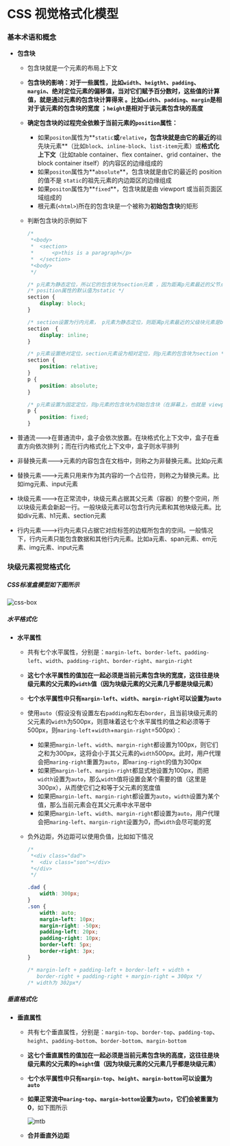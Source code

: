 # CSS 视觉格式化模型

### 基本术语和概念

- **包含块**

  - 包含块就是一个元素的布局上下文

  - **包含块的影响：对于一些属性，比如`width`、`heigtht`、`padding`、`margin`、绝对定位元素的偏移值，当对它们赋予百分数时，这些值的计算值，就是通过元素的包含块计算得来 。比如`width`、`padding`、`margin`是相对于该元素的包含块的宽度 ；`height`是相对于该元素包含块的高度**

  - **确定包含块的过程完全依赖于当前元素的`position`属性：**

    - 如果`positon`属性为**`static`**或**`relative`**，包含块就是由它的最近的**祖先块元素**（比如`block`、`inline-block`、`list-item`元素）或**格式化上下文**（比如table container、flex container、grid container、the block container itself）的内容区的边缘组成的 
    - 如果`positon`属性为**`absolute`**，包含块就是由它的最近的 position 的值不是 `static`的祖先元素的内边距区的边缘组成
    - 如果`positon`属性为**`fixed`**，包含块就是由 viewport 或当前页面区域组成的 
    - 根元素(`<html>`)所在的包含块是一个被称为**初始包含块**的矩形 

  - 判断包含块的示例如下

    ```css
    /*
     *<body>
     *	<section>
     *		<p>this is a paragraph</p>
     *	</section>
     *<body>
     */
    
    /* p元素为静态定位，所以它的包含块为section元素 ，因为距离p元素最近的父节点是其包含块 */
    /* position属性的默认值为static */
    section {
    	display: block;
    }
    
    /* section设置为行内元素， p元素为静态定位，则距离p元素最近的父级块元素是body元素，所以其包含块为body元素*/
    section  {
        display: inline;
    }
    
    /* p元素设置绝对定位，section元素设为相对定位，则p元素的包含块为section */
    section {
        position: relative;
    }
    p {
        position: absolute;
    }
    
    /* p元素设置为固定定位，则p元素的包含块为初始包含块（在屏幕上，也就是 viewport） */
    p {
        position: fixed;
    }
    ```

- 普通流--->在普通流中，盒子会依次放置。在块格式化上下文中，盒子在垂直方向依次排列；而在行内格式化上下文中，盒子则水平排列 

- 非替换元素--->元素的内容包含在文档中，则称之为非替换元素。比如p元素

- 替换元素--->元素只用来作为其内容的一个占位符，则称之为替换元素。比如img元素、input元素

- 块级元素--->在正常流中，块级元素占据其父元素（容器）的整个空间，所以块级元素会新起一行。一般块级元素可以包含行内元素和其他块级元素。比如div元素、h1元素、section元素

- 行内元素--->行内元素只占据它对应标签的边框所包含的空间。一般情况下，行内元素只能包含数据和其他行内元素。比如a元素、span元素、em元素、img元素、input元素

### 块级元素视觉格式化

##### CSS标准盒模型如下图所示

![css-box](http://p7e35vgip.bkt.clouddn.com/css-box.png)

##### 水平格式化

- **水平属性**

  - 共有七个水平属性，分别是：`margin-left`、`border-left`、`padding-left`、`width`、`padding-right`、`border-right`、`margin-right`

  - **这七个水平属性的值加在一起必须是当前元素包含块的宽度，这往往是块级元素的父元素的`width`值（因为块级元素的父元素几乎都是块级元素）**

  - **七个水平属性中只有`margin-left`、`width`、`margin-right`可以设置为`auto`**

  - 使用`auto`（假设没有设置左右`padding`和左右`border`，且当前块级元素的父元素的`width`为500px，则意味着这七个水平属性的值之和必须等于500px，则`maring-left`+`width`+`margin-right`=500px）：

    - 如果把`margin-left`、`width`、`margin-right`都设置为100px，则它们之和为300px，这将会小于其父元素的`width`500px。此时，用户代理会把`maring-right`重置为`auto`，即`maring-right`的值为300px
    - 如果把`margin-left`、`margin-right`都显式地设置为100px，而把`width`设置为`auto`，那么`width`值将设置会某个需要的值（这里是300px），从而使它们之和等于父元素的宽度值
    - 如果把`margin-left`、`margin-right`都设置为`auto`，`width`设置为某个值，那么当前元素会在其父元素中水平居中
    - 如果把`margin-left`、`width`、`margin-right`都设置为`auto`，用户代理会把`maring-left`、`margin-right`设置为0，而`width`会尽可能的宽

  - 负外边距，外边距可以使用负值，比如如下情况

    ```css
    /*
     *<div class="dad">
     *	<div class="son"></div>
     *</div>
     */
    
    .dad {
        width: 300px;
    }
    .son {
        width: auto;
        margin-left: 10px;
        margin-right: -50px;
        padding-left: 20px;
        padding-right: 10px;
        border-left: 5px;
        border-right: 3px;
    }
    
    /* margin-left + padding-left + border-left + width + 
       border-right + padding-right + margin-right = 300px */
    /* width为 302px*/
    ```

##### 垂直格式化

- **垂直属性**

  - 共有七个垂直属性，分别是：`margin-top`、`border-top`、`padding-top`、`height`、`padding-bottom`、`border-bottom`、`margin-bottom`

  - **这七个垂直属性的值加在一起必须是当前元素包含块的高度，这往往是块级元素的父元素的`height`值（因为块级元素的父元素几乎都是块级元素）**

  - **七个水平属性中只有`margin-top`、`height`、`margin-bottom`可以设置为`auto`**

  - **如果正常流中`maring-top`、`margin-bottom`设置为`auto`，它们会被重置为0**，如下图所示

    ![mtb](http://p7e35vgip.bkt.clouddn.com/mtb.png)
  - **合并垂直外边距**